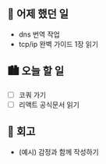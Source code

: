 ## 🌃 어제 했던 일

- dns 번역 작업
- tcp/ip 완벽 가이드 1장 읽기

## 🏙️ 오늘 할 일

- [ ] 코쿼 가기
- [ ] 리액트 공식문서 읽기

## 🌆 회고
- (예시) 감정과 함께 작성하기